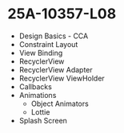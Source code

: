 # 25A-10357-L08

* Design Basics - CCA
* Constraint Layout
* View Binding
* RecyclerView
* RecyclerView Adapter
* RecyclerView ViewHolder
* Callbacks
* Animations
  * Object Animators
  * Lottie
* Splash Screen
